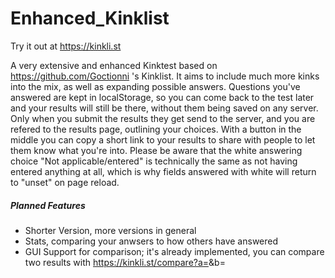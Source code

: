 # Enhanced_Kinklist

Try it out at https://kinkli.st

A very extensive and enhanced Kinktest based on https://github.com/Goctionni 's Kinklist. It aims to include much more kinks into the mix, as well as expanding possible answers.
Questions you've answered are kept in localStorage, so you can come back to the test later and your results will still be there, without them being saved on any server.
Only when you submit the results they get send to the server, and you are refered to the results page, outlining your choices. With a button in the middle you can copy a short link to your results to share with people to let them know what you're into.
Please be aware that the white answering choice "Not applicable/entered" is technically the same as not having entered anything at all, which is why fields answered with white will return to "unset" on page reload.


##### Planned Features

- Shorter Version, more versions in general
- Stats, comparing your anwsers to how others have answered
- GUI Support for comparison; it's already implemented, you can compare two results with https://kinkli.st/compare?a=<Token A>&b=<Token B>
